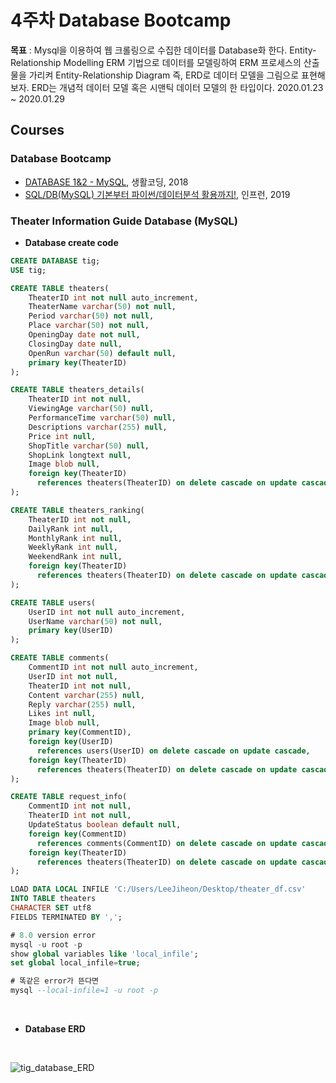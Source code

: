 4주차 Database Bootcamp
=========================

**목표** : Mysql을 이용하여 웹 크롤링으로 수집한 데이터를 Database화 한다. Entity-Relationship Modelling ERM 기법으로 데이터를 모델링하여 ERM 프로세스의 산출물을 가리켜 Entity-Relationship Diagram 즉, ERD로 데이터 모델을 그림으로 표현해보자. ERD는 개념적 데이터 모델 혹은 시맨틱 데이터 모델의 한 타입이다. 2020.01.23 ~ 2020.01.29

Courses
-------

### Database Bootcamp
- [DATABASE 1&2 - MySQL](https://www.inflearn.com/course/database-2-mysql-%EA%B0%95%EC%A2%8C), 생활코딩, 2018
- [SQL/DB(MySQL) 기본부터 파이썬/데이터분석 활용까지!](https://www.inflearn.com/course/SQL-DB-MYSQL-%ED%8C%8C%EC%9D%B4%EC%8D%AC-%EB%8D%B0%EC%9D%B4%ED%84%B0%EB%B6%84%EC%84%9D), 인프런, 2019

### Theater Information Guide Database (MySQL)
- **Database create code**

```sql
CREATE DATABASE tig;
USE tig;

CREATE TABLE theaters(
    TheaterID int not null auto_increment,
    TheaterName varchar(50) not null,
    Period varchar(50) not null,
    Place varchar(50) not null,
    OpeningDay date not null,
    ClosingDay date null,
    OpenRun varchar(50) default null,
    primary key(TheaterID)
);

CREATE TABLE theaters_details(
    TheaterID int not null,
    ViewingAge varchar(50) null,
    PerformanceTime varchar(50) null,
    Descriptions varchar(255) null, 
    Price int null,
    ShopTitle varchar(50) null,
    ShopLink longtext null,
    Image blob null,
    foreign key(TheaterID)
      references theaters(TheaterID) on delete cascade on update cascade
);

CREATE TABLE theaters_ranking(
    TheaterID int not null,
    DailyRank int null,
    MonthlyRank int null,
    WeeklyRank int null,
    WeekendRank int null,
    foreign key(TheaterID)
      references theaters(TheaterID) on delete cascade on update cascade
);

CREATE TABLE users(
    UserID int not null auto_increment,
    UserName varchar(50) not null,
    primary key(UserID)
);

CREATE TABLE comments(
    CommentID int not null auto_increment,
    UserID int not null,
    TheaterID int not null,
    Content varchar(255) null,
    Reply varchar(255) null,
    Likes int null,
    Image blob null,
    primary key(CommentID),
    foreign key(UserID)
      references users(UserID) on delete cascade on update cascade,
    foreign key(TheaterID)
      references theaters(TheaterID) on delete cascade on update cascade
);

CREATE TABLE request_info(
    CommentID int not null,
    TheaterID int not null,
    UpdateStatus boolean default null,
    foreign key(CommentID)
      references comments(CommentID) on delete cascade on update cascade,
    foreign key(TheaterID)
      references theaters(TheaterID) on delete cascade on update cascade
);

LOAD DATA LOCAL INFILE 'C:/Users/LeeJiheon/Desktop/theater_df.csv'
INTO TABLE theaters
CHARACTER SET utf8
FIELDS TERMINATED BY ',';

# 8.0 version error
mysql -u root -p
show global variables like 'local_infile';
set global local_infile=true;

# 똑같은 error가 뜬다면
mysql --local-infile=1 -u root -p
```

<br>

- **Database ERD**

<br>

![tig_database_ERD](https://user-images.githubusercontent.com/48443734/73330677-c8d9ad00-42a4-11ea-861c-9b3afe560110.png)
